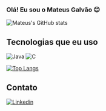 ### Olá! Eu sou o Mateus Galvão 😊

![Mateus's GitHub stats](https://github-readme-stats.vercel.app/api?username=Mateus-Galvao-de-Camargo&show_icons=true&theme=dark)

## Tecnologias que eu uso

<div style="display: inline_block">
    <img alt="Java" src="https://img.shields.io/badge/Java-ED8B00?style=for-the-badge&logo=java&logoColor=white">
    <img alt="C" src="https://img.shields.io/badge/C-00599C?style=for-the-badge&logo=c&logoColor=white">
</div>

[![Top Langs](https://github-readme-stats.vercel.app/api/top-langs/?username=Mateus-Galvao-de-Camargo&layout=compact&bg_color=161616&text_color=ffffff&title_color=18f289&langs_count=10)](https://github.com/anuraghazra/github-readme-stats)

## Contato
[![Linkedin](https://img.shields.io/badge/LinkedIn-0077B5?style=for-the-badge&logo=linkedin&logoColor=white)](https://www.linkedin.com/in/mateus-galvão-de-camargo-a29a5b253/)
